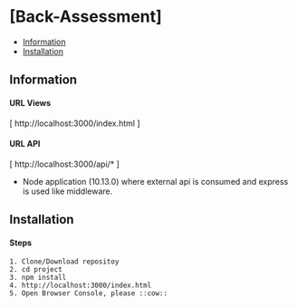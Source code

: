 [Back-Assessment]
======================

  - [Information](#information)
  - [Installation](#installation)

## Information ##

#### URL Views
[ http://localhost:3000/index.html ]

#### URL API
[ http://localhost:3000/api/* ]


  - Node application (10.13.0) where external api is consumed and express is used like middleware. 

## Installation ##

#### Steps

    1. Clone/Download repositoy
    2. cd project
    3. npm install
    4. http://localhost:3000/index.html
    5. Open Browser Console, please ::cow::
